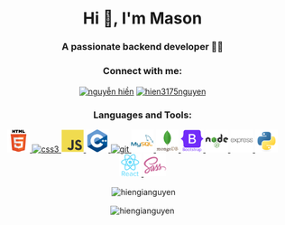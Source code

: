 <h1 align="center">Hi 👋, I'm Mason</h1>
<h3 align="center">A passionate backend developer 👨‍💻</h3>


<div align="center">
  <h3 align="center">Connect with me:</h3>
  <p align="center">
  <a href="https://www.facebook.com/nguyen.hien.657720" target="_blank" title="Facebook"><img align="center" src="https://raw.githubusercontent.com/rahuldkjain/github-profile-readme-generator/master/src/images/icons/Social/facebook.svg" alt="nguyễn hiền" height="30" width="40" /></a>
  <a href="https://instagram.com/hien3175nguyen" target="_blank" title="Instagram"><img align="center" src="https://raw.githubusercontent.com/rahuldkjain/github-profile-readme-generator/master/src/images/icons/Social/instagram.svg" alt="hien3175nguyen" height="30" width="40" /></a>
  </p>
  
  <h3 align="center">Languages and Tools:</h3>
  <p align="center"> 
   <a href="https://www.w3.org/html/" target="_blank" title="HTML" rel="noreferrer"> <img src="https://raw.githubusercontent.com/devicons/devicon/master/icons/html5/html5-original-wordmark.svg" alt="html5" width="40" height="40"/> </a>
   <a href="https://www.w3schools.com/css/" target="_blank" title="CSS" rel="noreferrer"> <img src="https://upload.wikimedia.org/wikipedia/commons/thumb/d/d5/CSS3_logo_and_wordmark.svg/1452px-CSS3_logo_and_wordmark.svg.png" alt="css3" width="29" height="40"/> </a>
   <a href="https://www.w3schools.com/js/" target="_blank" title="Javascript" rel="noreferrer"> <img src="https://raw.githubusercontent.com/devicons/devicon/master/icons/javascript/javascript-original.svg" alt="javascript" width="40" height="40"/> </a>
   <a href="https://www.w3schools.com/cpp/" target="_blank" title="C++" rel="noreferrer"> <img src="https://raw.githubusercontent.com/devicons/devicon/master/icons/cplusplus/cplusplus-original.svg" alt="cplusplus" width="40" height="40"/> </a>
   <a href="https://git-scm.com/" target="_blank" title="Git" rel="noreferrer"> <img src="https://www.vectorlogo.zone/logos/git-scm/git-scm-icon.svg" alt="git" width="40" height="40"/> </a>
   <a href="https://www.mysql.com/" target="_blank" title="MySQL" rel="noreferrer"> <img src="https://raw.githubusercontent.com/devicons/devicon/master/icons/mysql/mysql-original-wordmark.svg" alt="mysql" width="40" height="40"/> </a>
   <a href="https://www.mongodb.com/" target="_blank" title="Mongodb" rel="noreferrer"> <img src="https://raw.githubusercontent.com/devicons/devicon/master/icons/mongodb/mongodb-original-wordmark.svg" alt="mongodb" width="40" height="40"/> </a>
  <a href="https://getbootstrap.com" target="_blank" title="Bootstrap" rel="noreferrer"> <img src="https://raw.githubusercontent.com/devicons/devicon/master/icons/bootstrap/bootstrap-plain-wordmark.svg" alt="bootstrap" width="40" height="40"/> </a>
   <a href="https://nodejs.org" target="_blank" title="NodeJS" rel="noreferrer"> <img src="https://raw.githubusercontent.com/devicons/devicon/master/icons/nodejs/nodejs-original-wordmark.svg" alt="nodejs" width="40" height="40"/> </a>
   <a href="https://expressjs.com" target="_blank" title="ExpressJS" rel="noreferrer"> <img src="https://raw.githubusercontent.com/devicons/devicon/master/icons/express/express-original-wordmark.svg" alt="express" width="40" height="40"/> </a>
   <a href="https://www.python.org" target="_blank" title="Python" rel="noreferrer"> <img src="https://raw.githubusercontent.com/devicons/devicon/master/icons/python/python-original.svg" alt="python" width="40" height="40"/> </a>
   <a href="https://reactjs.org/" target="_blank" title="ReactJS" rel="noreferrer"> <img src="https://raw.githubusercontent.com/devicons/devicon/master/icons/react/react-original-wordmark.svg" alt="react" width="40" height="40"/> </a>
   <a href="https://sass-lang.com" target="_blank" title="Sass" rel="noreferrer"> <img src="https://raw.githubusercontent.com/devicons/devicon/master/icons/sass/sass-original.svg" alt="sass" width="40" height="40"/> </a>
   </p>
  
  <p>&nbsp;<img align="center" src="https://github-readme-stats.vercel.app/api?username=hiengianguyen&show_icons=true&locale=en" alt="hiengianguyen" /></p>
  
  <p><img align="center" src="https://github-readme-streak-stats.herokuapp.com/?user=hiengianguyen&" alt="hiengianguyen" /></p>
</div>
